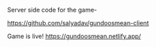 Server side code for the game-

https://github.com/salyadav/gundoosmean-client

Game is live!
https://gundoosmean.netlify.app/
